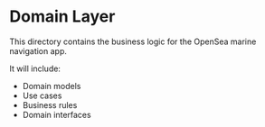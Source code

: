 # Domain Layer

This directory contains the business logic for the OpenSea marine navigation app.

It will include:
- Domain models
- Use cases
- Business rules
- Domain interfaces